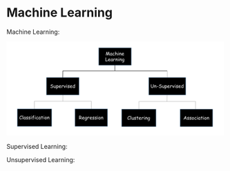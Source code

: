# Machine Learning

Machine Learning:

![Machine Learning](./images/machine_learning.png)


Supervised Learning:

Unsupervised Learning:

